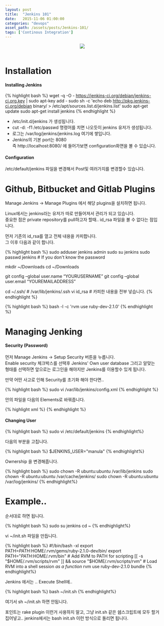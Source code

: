 ```yaml
---
layout: post
title:  "Jenkins 101"
date:   2015-11-06 01:00:00
categories: "devops"
asset_path: /assets/posts/Jenkins-101/
tags: ['Continous Integration']
---
```

<header>
    <img src="{{ page.asset_path }}logo-title.png" class="img-responsive img-rounded img-fluid">
</header>

# Installation

#### Installing Jenkins

{% highlight bash %}
wget -q -O - https://jenkins-ci.org/debian/jenkins-ci.org.key | sudo apt-key add -
sudo sh -c 'echo deb http://pkg.jenkins-ci.org/debian binary/ > /etc/apt/sources.list.d/jenkins.list'
sudo apt-get update
sudo apt-get install jenkins
{% endhighlight %}

* /etc/init.d/jenkins 가 생성됩니다.
* cut -d: -f1 /etc/passwd 명령어를 치면 나오듯이 jenkins 유저가 생성됩니다.
* 로그는 /var/log/jenkins/jenkins.log 여기에 쌓입니다.
* Jenkins의 기본 port는 8080<br>
즉 http://localhost:8080/ 에 들어가보면 configuration화면을 볼 수 있습니다.

#### Configuration

/etc/default/jenkins 파일을 변경해서 Post및 여러가지를 변경할수 있습니다.


# Github, Bitbucket and Gitlab Plugins

Manage Jenkins -> Manage Plugins 에서 해당 plugins을 설치하면 됩니다.

Linux에서는 jenkins라는 유저가 따로 만들어져서 관리가 되고 있습니다.<br>
중요한 점은 private repository를 pull하고자 할때.. id_rsa 파일을 볼 수 없다는 점입니다. 

먼저 기존의 id_rsa를 열고 전체 내용을 카피합니다.<br>
그 이후 다음과 같이 합니다.

{% highlight bash %}
sudo adduser jenkins admin
sudo su jenkins
sudo passwd jenkins # If you don't know the password

mkdir ~/Downloads
cd ~/Downloads

git config –global user.name “YOURUSERNAME”
git config –global user.email “YOUREMAILADDRESS”

cd ~/.ssh/  # /var/lib/jenkins/.ssh
vi id_rsa   # 카피한 내용을 전부 넣습니다. 
{% endhighlight %}

{% highlight bash %}
bash -l -c 'rvm use ruby-dev-2.1.0'
{% endhighlight %}

# Managing Jenking

#### Security (Password) 

먼저 Manage Jenkins -> Setup Security 버튼을 누릅니다. <br>
Enable security 체크박스를 선택후 Jenkins' Own user database 그리고 알맞는 형태를 선택하면 앞으로는 로그인을 해야지만 Jenkins를 이용할수 있게 됩니다.

만약 어떤 사고로 인해 Security를 초기화 해야 한다면..

{% highlight bash %}
sudo vi /var/lib/jenkins/config.xml
{% endhighlight %}

안의 파일을 다음의 Elements로 바꿔줍니다. 

{% highlight xml %}
<authorizationStrategy class="hudson.security.AuthorizationStrategy$Unsecured"/>
<securityRealm class="hudson.security.SecurityRealm$None"/>
{% endhighlight %}

#### Changing User

{% highlight bash %}
sudo vi /etc/default/jenkins
{% endhighlight%}

다음의 부분을 고칩니다.

{% highlight bash %}
$JENKINS_USER="manula"
{% endhighlight%}

Ownership 을 변경해줍니다.

{% highlight bash %}
sudo chown -R ubuntu:ubuntu /var/lib/jenkins
sudo chown -R ubuntu:ubuntu /var/cache/jenkins/
sudo chown -R ubuntu:ubuntu /var/log/jenkins/
{% endhighlight%}

# Example..

#### 

순서대로 하면 됩니다.

{% highlight bash %}
sudo su jenkins
cd ~
{% endhighlight%}

vi ~/init.sh 파일을 만듭니다.

{% highlight bash %}
#!/bin/bash -xl
export PATH=$PATH:$HOME/.rvm/gems/ruby-2.1.0-dev/bin/
export PATH="$PATH:$HOME/.rvm/bin" # Add RVM to PATH for scripting
[[ -s "$HOME/.rvm/scripts/rvm" ]] && source "$HOME/.rvm/scripts/rvm" # Load RVM into a shell session *as a function*
rvm use ruby-dev-2.1.0
bundle
{% endhighlight%}

Jenkins 에서는 .. Execute Shell에..

{% highlight bash %}
bash ~/init.sh
{% endhighlight%}

여기서 sh ~/init.sh 하면 안됩니다.

포인트는 rake plugin 이런거 사용하지 말고, 그냥 init.sh 같은 쉡스크립트에 모두 할거 집어넣고.. 
jenkins에서는 bash init.sh 이런 방식으로 돌리면 됩니다.

[dev-toolkit-url]: https://downloads.chef.io/chef-dk/ubuntu/